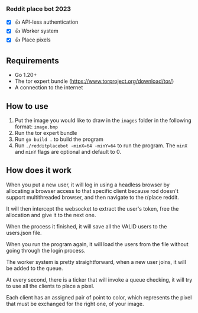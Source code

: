 ### Reddit place bot 2023

- [x] 👍 API-less authentication
- [x] 👍 Worker system
- [x] 👍 Place pixels

## Requirements
- Go 1.20+
- The tor expert bundle (https://www.torproject.org/download/tor/)
- A connection to the internet

## How to use
1. Put the image you would like to draw in the `images` folder in the following format: `image.bmp`
2. Run the tor expert bundle
3. Run `go build .` to build the program
4. Run `./redditplacebot -minX=64 -minY=64` to run the program. The `minX` and `minY` flags are optional and default to 0.

## How does it work
When you put a new user, it will log in using a headless browser by allocating a browser access to that specific client because rod doesn't support multithreaded browser, and then navigate to the r/place reddit.

It will then intercept the websocket to extract the user's token, free the allocation and give it to the next one.

When the process it finished, it will save all the VALID users to the users.json file.

When you run the program again, it will load the users from the file without going through the login process.

The worker system is pretty straightforward, when a new user joins, it will be added to the queue.

At every second, there is a ticker that will invoke a queue checking, it will try to use all the clients to place a pixel.

Each client has an assigned pair of point to color, which represents the pixel that must be exchanged for the right one, of your image.
